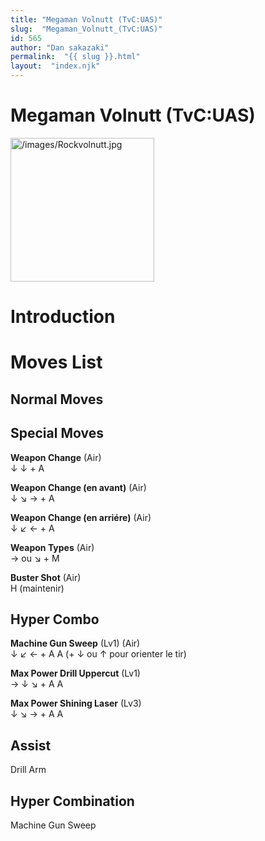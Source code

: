 ```yaml
---
title: "Megaman Volnutt (TvC:UAS)"
slug:  "Megaman_Volnutt_(TvC:UAS)"
id: 565
author: "Dan sakazaki"
permalink:  "{{ slug }}.html"
layout:  "index.njk"
---
```


# Megaman Volnutt (TvC:UAS)

<img src="/images/Rockvolnutt.jpg" title="/images/Rockvolnutt.jpg"
width="230" alt="/images/Rockvolnutt.jpg" />  

# Introduction

# Moves List

## Normal Moves

## Special Moves

**Weapon Change** (Air)  
↓ ↓ + A

**Weapon Change (en avant)** (Air)  
↓ ↘ → + A

**Weapon Change (en arriére)** (Air)  
↓ ↙ ← + A

**Weapon Types** (Air)  
→ ou ↘ + M

**Buster Shot** (Air)  
H (maintenir)

## Hyper Combo

**Machine Gun Sweep** (Lv1) (Air)  
↓ ↙ ← + A A (+ ↓ ou ↑ pour orienter le tir)

**Max Power Drill Uppercut** (Lv1)  
→ ↓ ↘ + A A

**Max Power Shining Laser** (Lv3)  
↓ ↘ → + A A

## Assist

Drill Arm

## Hyper Combination

Machine Gun Sweep
